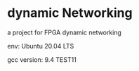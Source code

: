 # dynamic Networking
a project for FPGA dynamic networking

env: Ubuntu 20.04 LTS

gcc version: 9.4
TEST11
